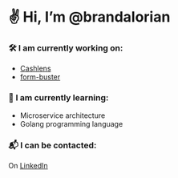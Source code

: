 # ✌️ Hi, I’m @brandalorian

### 🛠️ I am currently working on:
- [Cashlens](https://www.cashlens.app/)
- [form-buster](https://github.com/brandalorian/form-buster)
<!--- 
  - My guitar platform Riffster
  - My UI/UX platform UXforge
  --->
### 🌱 I am currently learning:
- Microservice architecture
- Golang programming language

### 📬 I can be contacted:
On [LinkedIn](https://linkedin.com/in/brandon-kent)
